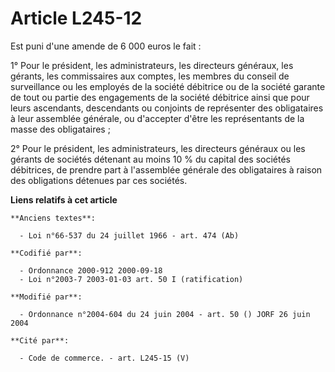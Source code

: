 # Article L245-12

Est puni d'une amende de 6 000 euros le fait :

1° Pour le président, les administrateurs, les directeurs généraux, les gérants, les commissaires aux comptes, les membres du
conseil de surveillance ou les employés de la société débitrice ou de la société garante de tout ou partie des engagements de
la société débitrice ainsi que pour leurs ascendants, descendants ou conjoints de représenter des obligataires à leur
assemblée générale, ou d'accepter d'être les représentants de la masse des obligataires ;

2° Pour le président, les administrateurs, les directeurs généraux ou les gérants de sociétés détenant au moins 10 % du
capital des sociétés débitrices, de prendre part à l'assemblée générale des obligataires à raison des obligations détenues
par ces sociétés.

**Liens relatifs à cet article**

	**Anciens textes**:

	  - Loi n°66-537 du 24 juillet 1966 - art. 474 (Ab)

	**Codifié par**:

	  - Ordonnance 2000-912 2000-09-18
	  - Loi n°2003-7 2003-01-03 art. 50 I (ratification)

	**Modifié par**:

	  - Ordonnance n°2004-604 du 24 juin 2004 - art. 50 () JORF 26 juin 2004

	**Cité par**:

	  - Code de commerce. - art. L245-15 (V)
